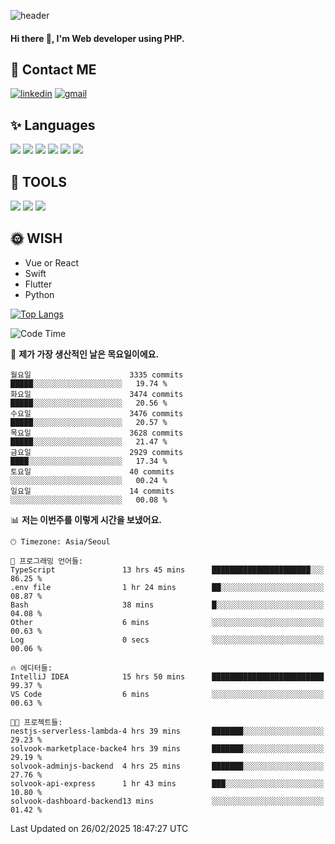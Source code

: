 ![header](https://capsule-render.vercel.app/api?type=waving&color=auto&height=300&section=header&text=Elin&fontSize=90&animation=twinkling)

#### Hi there 👋, I'm <b>Web developer</b> using PHP. ####

<!--
- 🔭 I’m currently working on Uniwill
- 🌱 I’m currently learning Vue or React or Python.
-->

<!---#### I am PHP developer --->

## 💌 Contact ME ###
[<img src='https://img.shields.io/badge/-EunjiKo-%230A66C2?style=flat-square&logo=LinkedIn&logoColor=white' alt='linkedin'>](https://www.linkedin.com/in/https://www.linkedin.com/in/eunji-ko-00a907164//)  [<img src='https://img.shields.io/badge/-einee214%40gmail.com-%23EA4335?style=flat-square&logo=Gmail&logoColor=white' alt='gmail'>](einee214@gmail.com)  


## ✨ Languages
<img src='https://img.shields.io/badge/-PHP-%23777BB4?style=for-the-badge&logo=PHP&logoColor=white'> <img src='https://img.shields.io/badge/-Laravel-%23FF2D20?style=for-the-badge&logo=Laravel&logoColor=white'> <img src='https://img.shields.io/badge/Jquery-%230769AD?style=for-the-badge&logo=Jquery&logoColor=white'> <img src='https://img.shields.io/badge/CSS3-%231572B6?style=for-the-badge&logo=CSS3&logoColor=white'> <img src='https://img.shields.io/badge/Bootstrap-%237952B3?style=for-the-badge&logo=Bootstrap&logoColor=white' > <img src='https://img.shields.io/badge/MySQL-%234479A1?style=for-the-badge&logo=MySQL&logoColor=white' >

## 🌷 TOOLS
<img src='https://img.shields.io/badge/PHPSTORM-%23000000?style=for-the-badge&logo=PhpStorm&logoColor=white' > <img src='https://img.shields.io/badge/GitLab-%23FCA121?style=for-the-badge&logo=GitLab&logoColor=white' > <img src='https://img.shields.io/badge/GitHub-%23181717?style=for-the-badge&logo=GitHub&logoColor=white'>


## 🌞 WISH
- Vue or React
- Swift
- Flutter
- Python


[![Top Langs](https://github-readme-stats.vercel.app/api/top-langs/?username=ein214&layout=compact)](https://github.com/anuraghazra/github-readme-stats)

<!--START_SECTION:waka-->
![Code Time](http://img.shields.io/badge/Code%20Time-4%2C059%20hrs%2033%20mins-blue)

📅 **제가 가장 생산적인 날은 목요일이에요.** 

```text
월요일                      3335 commits        █████░░░░░░░░░░░░░░░░░░░░   19.74 % 
화요일                      3474 commits        █████░░░░░░░░░░░░░░░░░░░░   20.56 % 
수요일                      3476 commits        █████░░░░░░░░░░░░░░░░░░░░   20.57 % 
목요일                      3628 commits        █████░░░░░░░░░░░░░░░░░░░░   21.47 % 
금요일                      2929 commits        ████░░░░░░░░░░░░░░░░░░░░░   17.34 % 
토요일                      40 commits          ░░░░░░░░░░░░░░░░░░░░░░░░░   00.24 % 
일요일                      14 commits          ░░░░░░░░░░░░░░░░░░░░░░░░░   00.08 % 
```


📊 **저는 이번주를 이렇게 시간을 보냈어요.** 

```text
🕑︎ Timezone: Asia/Seoul

💬 프로그래밍 언어들: 
TypeScript               13 hrs 45 mins      ██████████████████████░░░   86.25 % 
.env file                1 hr 24 mins        ██░░░░░░░░░░░░░░░░░░░░░░░   08.87 % 
Bash                     38 mins             █░░░░░░░░░░░░░░░░░░░░░░░░   04.08 % 
Other                    6 mins              ░░░░░░░░░░░░░░░░░░░░░░░░░   00.63 % 
Log                      0 secs              ░░░░░░░░░░░░░░░░░░░░░░░░░   00.06 % 

🔥 에디터들: 
IntelliJ IDEA            15 hrs 50 mins      █████████████████████████   99.37 % 
VS Code                  6 mins              ░░░░░░░░░░░░░░░░░░░░░░░░░   00.63 % 

🐱‍💻 프로젝트들: 
nestjs-serverless-lambda-4 hrs 39 mins       ███████░░░░░░░░░░░░░░░░░░   29.23 % 
solvook-marketplace-backe4 hrs 39 mins       ███████░░░░░░░░░░░░░░░░░░   29.19 % 
solvook-adminjs-backend  4 hrs 25 mins       ███████░░░░░░░░░░░░░░░░░░   27.76 % 
solvook-api-express      1 hr 43 mins        ███░░░░░░░░░░░░░░░░░░░░░░   10.80 % 
solvook-dashboard-backend13 mins             ░░░░░░░░░░░░░░░░░░░░░░░░░   01.42 % 
```


 Last Updated on 26/02/2025 18:47:27 UTC
<!--END_SECTION:waka-->

<!---![GitHub stats](https://github-readme-stats.vercel.app/api?username=ein214&show_icons=true&theme=dracula)  --->



